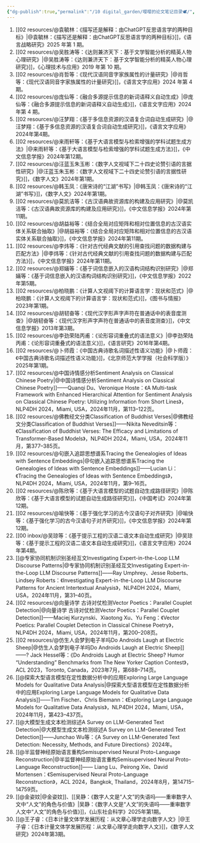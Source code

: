 ```yaml
---
{"dg-publish":true,"permalink":"/10 digital_garden/嘤嘤的论文笔记目录🕊️/","created":"2025-03-01T17:21:45.765+08:00","updated":"2025-03-12T22:34:26.314+08:00"}
---
```


1. [[02 resources/@袁毓林：《描写还是解释：由ChatGPT反思语言学的两种目标》\|@袁毓林：《描写还是解释：由ChatGPT反思语言学的两种目标》]]，《语言战略研究》2025 年第 1 期。
2. [[02 resources/@吴胜涛等：《达则兼济天下：基于文学智能分析的精英人物心理研究》\|@吴胜涛等：《达则兼济天下：基于文学智能分析的精英人物心理研究》]]，《心理技术与应用》2019 年第 10 期。
3. [[02 resources/@肖哲等：《现代汉语同音字家族属性的计量研究》\|@肖哲等：《现代汉语同音字家族属性的计量研究》]]，《语言文字应用》2024 年第 4 期。
4. [[02 resources/@庞仙等：《融合多源提示信息的新词语释义自动生成》\|@庞仙等：《融合多源提示信息的新词语释义自动生成》]]，《语言文字应用》2024 年第 4 期。
5. [[02 resources/@汪梦翔：《基于多信息资源的汉语复合词自动生成研究》\|@汪梦翔：《基于多信息资源的汉语复合词自动生成研究》]]，《语言文字应用》2024年第4期。
6. [[02 resources/@来雨轩等：《基于大语言模型与检索增强的学科试题生成方法》\|@来雨轩等：《基于大语言模型与检索增强的学科试题生成方法》]]，《中文信息学报》2024年第12期。
7. [[02 resources/@汪蓝玉朱玉彬：《数字人文视域下二十四史论赞引语的言据性研究》\|@汪蓝玉朱玉彬：《数字人文视域下二十四史论赞引语的言据性研究》]]，《数字人文》2024年第1期。
8. [[02 resources/@韩玉凤：《唐宋诗的“江湖”书写》\|@韩玉凤：《唐宋诗的“江湖”书写》]]，《数字人文》2024年第1期。
9. [[02 resources/@莫凯洁等：《古汉语典故资源库的构建及应用研究》\|@莫凯洁等：《古汉语典故资源库的构建及应用研究》]]，《中文信息学报》2024年第11期。
10. [[02 resources/@胡益裕等：《结合全局对应矩阵和相对位置信息的古汉语实体关系联合抽取》\|@胡益裕等：《结合全局对应矩阵和相对位置信息的古汉语实体关系联合抽取》]]，《中文信息学报》2024年第11期。
11. [[02 resources/@李炜等：《针对古代经典文献的引用查找问题的数据构建与匹配方法》\|@李炜等：《针对古代经典文献的引用查找问题的数据构建与匹配方法》]]，《中文信息学报》2024年第11期。
12. [[02 resources/@郑婳等：《基于词信息嵌入的汉语构词结构识别研究》\|@郑婳等：《基于词信息嵌入的汉语构词结构识别研究》]]，《中文信息学报》2022年第5期。
13. [[02 resources/@柏晓鹏：《计算人文视阈下的计算语言学：现状和范式》\|@柏晓鹏：《计算人文视阈下的计算语言学：现状和范式》]]，《图书与情报》2023年第1期。
14. [[02 resources/@胡韧奋等：《现代汉字形声字声符在普通话中的表音度测查》\|@胡韧奋等：《现代汉字形声字声符在普通话中的表音度测查》]]，《中文信息学报》2013年第3期。
15. [[02 resources/@李劲荣陆丙甫：《论形容词重叠式的语法意义》\|@李劲荣陆丙甫：《论形容词重叠式的语法意义》]]，《语言研究》2016年第4期。
16. [[02 resources/@卜师霞：《中国古典诗歌名词描述性语义功能》\|@卜师霞：《中国古典诗歌名词描述性语义功能》]]，《北京师范大学学报（社会科学版）》2025年第1期。
17. [[02 resources/@中国诗情感分析Sentiment Analysis on Classical Chinese Poetry\|@中国诗情感分析Sentiment Analysis on Classical Chinese Poetry]]——Quanqi Du、Veronique Hoste：《A Multi-task Framework with Enhanced Hierarchical Attention for Sentiment Analysis on Classical Chinese Poetry: Utilizing Information from Short Lines》，NLP4DH 2024，Miami, USA，2024年11月，第113–122页。
18. [[02 resources/@佛教经文分类Classification of Buddhist Verses\|@佛教经文分类Classification of Buddhist Verses]]——Nikita Neveditsin等：《Classification of Buddhist Verses: The Efficacy and Limitations of Transformer-Based Models》，NLP4DH 2024，Miami, USA，2024年11月，第377–385页。
19. [[02 resources/@句嵌入追踪思想谱系Tracing the Genealogies of Ideas with Sentence Embeddings\|@句嵌入追踪思想谱系Tracing the Genealogies of Ideas with Sentence Embeddings]]——Lucian Li：《Tracing the Genealogies of Ideas with Sentence Embeddings》，NLP4DH 2024，Miami, USA，2024年11月，第9–16页。
20. [[02 resources/@陈欣等：《基于大语言模型的试题自动生成路径研究》\|@陈欣等：《基于大语言模型的试题自动生成路径研究》]]，《中国考试》2024年第12期。
21. [[02 resources/@喻快等：《基于强化学习的古今汉语句子对齐研究》\|@喻快等：《基于强化学习的古今汉语句子对齐研究》]]，《中文信息学报》2024年第12期。
22. [[00 inbox/@吴琼等：《基于提示工程的汉语二语文本自动生成研究》\|@吴琼等：《基于提示工程的汉语二语文本自动生成研究》]]，《语言文字应用》2024年第4期。
23. [[@专家协同机制识别圣经互文Investigating Expert-in-the-Loop LLM Discourse Patterns\|@专家协同机制识别圣经互文Investigating Expert-in-the-Loop LLM Discourse Patterns]]——Ray Umphrey、Jesse Roberts、Lindsey Roberts：《Investigating Expert-in-the-Loop LLM Discourse Patterns for Ancient Intertextual Analysis》，NLP4DH 2024，Miami, USA，2024年11月，第31–40页。
24. [[02 resources/@向量诗学 古诗对仗检测Vector Poetics：Parallel Couplet Detection\|@向量诗学 古诗对仗检测Vector Poetics：Parallel Couplet Detection]]——Maciej Kurzynski、Xiaotong Xu、Yu Feng：《Vector Poetics: Parallel Couplet Detection in Classical Chinese Poetry》，NLP4DH 2024，Miami, USA，2024年11月，第200–208页。
25. [[02 resources/@仿生人会梦到电子羊吗Do Androids Laugh at Electric Sheep\|@仿生人会梦到电子羊吗Do Androids Laugh at Electric Sheep]] ——? Jack Hessel等：《Do Androids Laugh at Electric Sheep? Humor “Understanding” Benchmarks from The New Yorker Caption Contest》，ACL 2023，Toronto, Canada，2023年7月，第688–714页。
26. [[@探索大型语言模型在定性数据分析中的应用Exploring Large Language Models for Qualitative Data Analysis\|@探索大型语言模型在定性数据分析中的应用Exploring Large Language Models for Qualitative Data Analysis]]——Tim Fischer、Chris Biemann：《Exploring Large Language Models for Qualitative Data Analysis》，NLP4DH 2024，Miami, USA，2024年11月，第423–437页。
27. [[@大模型生成文本检测综述A Survey on LLM-Generated Text Detection\|@大模型生成文本检测综述A Survey on LLM-Generated Text Detection]]——Junchao Wu等：《A Survey on LLM-Generated Text Detection: Necessity, Methods, and Future Directions》2024年。
28. [[@半监督神经原始语言重构Semisupervised Neural Proto-Language Reconstruction\|@半监督神经原始语言重构Semisupervised Neural Proto-Language Reconstruction]]—— Liang Lu、Peirong Xie、David Mortensen：《Semisupervised Neural Proto-Language Reconstruction》，ACL 2024，Bangkok, Thailand，2024年8月，第14715–14759页。
29. [[@金姿妏\|@金姿妏]]、[[吴静：《数字人文是“人文”的失语吗——重审数字人文中“人文”的角色与价值》\|吴静：《数字人文是“人文”的失语吗——重审数字人文中“人文”的角色与价值》]]，《山东社会科学》2025年第1期。
30. [[@王子睿：《日本计量文体学发展历程：从文章心理学走向数字人文》\|@王子睿：《日本计量文体学发展历程：从文章心理学走向数字人文》]]，《数字人文研究》2024年第3期。